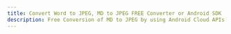 ---title: Convert Word to JPEG, MD to JPEG FREE Converter or Android SDKdescription: Free Conversion of MD to JPEG by using Android Cloud APIs & SDKs. Also Create, Edit & Render Microsoft Word & OpenOffice documents in the Cloud.---